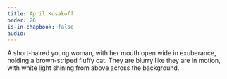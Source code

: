 ```yaml
---
title: April Kosakoff
order: 26
is-in-chapbook: false
audio: 
---
```

A short-haired young woman, with her mouth open wide in exuberance, holding a brown-striped fluffy cat. They are blurry like they are in motion, with white light shining from above across the background.
